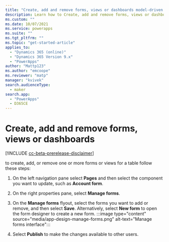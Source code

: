 ```yaml
---
title: "Create, add and remove forms, views or dashboards model-driven app using the designer | MicrosoftDocs"
description: Learn how to Create, add and remove forms, views or dashboards in a model-driven app.
ms.custom: ""
ms.date: 10/07/2021
ms.service: powerapps
ms.suite: ""
ms.tgt_pltfrm: ""
ms.topic: "get-started-article"
applies_to: 
  - "Dynamics 365 (online)"
  - "Dynamics 365 Version 9.x"
  - "PowerApps"
author: "Mattp123"
ms.author: "emcoope"
ms.reviewer: "matp"
manager: "kvivek"
search.audienceType: 
  - maker
search.app: 
  - "PowerApps"
  - D365CE
---
```

# Create, add and remove forms, views or dashboards

[!INCLUDE [cc-beta-prerelease-disclaimer](../../includes/cc-beta-prerelease-disclaimer.md)]

to create, add, or remove one or more forms or views for a table follow these steps:

1. On the left navigation pane select **Pages** and then select the component you want to update, such as **Account form**.
1. On the right properties pane, select **Manage forms**.
1. On the **Manage forms** flyout, select the forms you want to add or remove, and then select **Save**. Alternatively, select **New form** to open the form designer to create a new form.
   :::image type="content" source="media/app-design-manage-forms.png" alt-text="Manage forms interface":::

1. Select **Publish** to make the changes available to other users.
